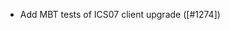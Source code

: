 - Add MBT tests of ICS07 client upgrade ([#1274])

[#1249]: https://github.com/informalsystems/ibc-rs/pull/1274